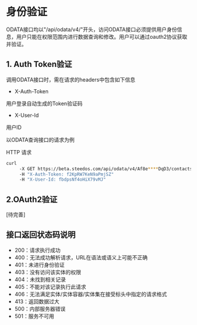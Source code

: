身份验证
===

ODATA接口均以"/api/odata/v4/"开头，访问ODATA接口必须提供用户身份信息，用户只能在权限范围内进行数据查询和修改。用户可以通过oauth2协议获取并验证。

## 1. Auth Token验证
调用ODATA接口时，需在请求的headers中包含如下信息

 - X-Auth-Token

 用户登录自动生成的Token验证码

 - X-User-Id

 用户ID

以ODATA查询接口的请求为例

HTTP 请求
```bash
curl
     -X GET https://beta.steedos.com/api/odata/v4/Af8e****DqD3/contacts
     -H "X-Auth-Token: f2KpRW7KeN9aPmjSZ" 
     -H "X-User-Id: fbdpsNf4oHiX79vMJ"
```

## 2.OAuth2验证
[待完善]

## 接口返回状态码说明
- 200：请求执行成功
- 400：无法成功解析请求，URL在语法或语义上可能不正确
- 401：未进行身份验证
- 403：没有访问该实体的权限
- 404：未找到相关记录
- 405：不能对该记录执行此请求
- 406：无法满足实体/实体容器/实体集在接受标头中指定的请求格式
- 413：返回数据过大
- 500：内部服务器错误
- 501：服务不可用